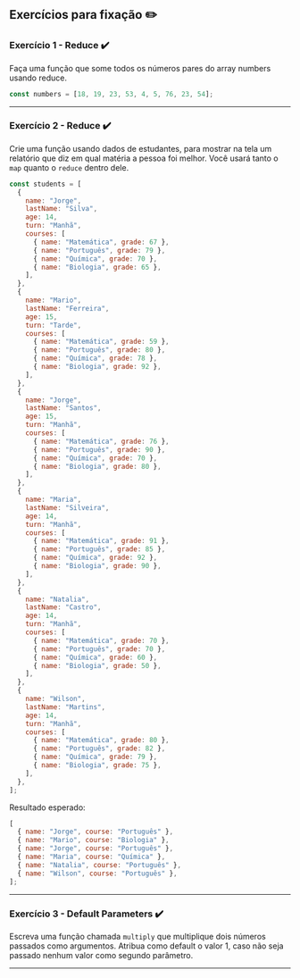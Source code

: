 ## Exercícios para fixação :pencil2:

### Exercício 1 - Reduce :heavy_check_mark:

Faça uma função que some todos os números pares do array numbers usando reduce.

```javascript
const numbers = [18, 19, 23, 53, 4, 5, 76, 23, 54];
```

---

### Exercício 2 - Reduce :heavy_check_mark:

Crie uma função usando dados de estudantes, para mostrar na tela um relatório que diz em qual matéria a pessoa foi melhor. Você usará tanto o `map` quanto o `reduce` dentro dele.

```javascript
const students = [
  {
    name: "Jorge",
    lastName: "Silva",
    age: 14,
    turn: "Manhã",
    courses: [
      { name: "Matemática", grade: 67 },
      { name: "Português", grade: 79 },
      { name: "Química", grade: 70 },
      { name: "Biologia", grade: 65 },
    ],
  },
  {
    name: "Mario",
    lastName: "Ferreira",
    age: 15,
    turn: "Tarde",
    courses: [
      { name: "Matemática", grade: 59 },
      { name: "Português", grade: 80 },
      { name: "Química", grade: 78 },
      { name: "Biologia", grade: 92 },
    ],
  },
  {
    name: "Jorge",
    lastName: "Santos",
    age: 15,
    turn: "Manhã",
    courses: [
      { name: "Matemática", grade: 76 },
      { name: "Português", grade: 90 },
      { name: "Química", grade: 70 },
      { name: "Biologia", grade: 80 },
    ],
  },
  {
    name: "Maria",
    lastName: "Silveira",
    age: 14,
    turn: "Manhã",
    courses: [
      { name: "Matemática", grade: 91 },
      { name: "Português", grade: 85 },
      { name: "Química", grade: 92 },
      { name: "Biologia", grade: 90 },
    ],
  },
  {
    name: "Natalia",
    lastName: "Castro",
    age: 14,
    turn: "Manhã",
    courses: [
      { name: "Matemática", grade: 70 },
      { name: "Português", grade: 70 },
      { name: "Química", grade: 60 },
      { name: "Biologia", grade: 50 },
    ],
  },
  {
    name: "Wilson",
    lastName: "Martins",
    age: 14,
    turn: "Manhã",
    courses: [
      { name: "Matemática", grade: 80 },
      { name: "Português", grade: 82 },
      { name: "Química", grade: 79 },
      { name: "Biologia", grade: 75 },
    ],
  },
];
```

Resultado esperado:

```javascript
[
  { name: "Jorge", course: "Português" },
  { name: "Mario", course: "Biologia" },
  { name: "Jorge", course: "Português" },
  { name: "Maria", course: "Química" },
  { name: "Natalia", course: "Português" },
  { name: "Wilson", course: "Português" },
];
```

---

### Exercício 3 - Default Parameters :heavy_check_mark:

Escreva uma função chamada `multiply` que multiplique dois números passados como argumentos. Atribua como default o valor 1, caso não seja passado nenhum valor como segundo parâmetro.

---
